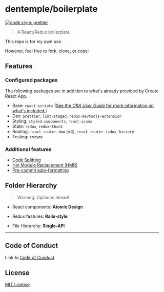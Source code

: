 # dentemple/boilerplate

[![code style: prettier](https://img.shields.io/badge/code_style-prettier-ff69b4.svg?style=flat-square)](https://github.com/prettier/prettier)

> A React/Redux boilerplate.

This repo is for my own use.

However, feel free to fork, clone, or copy!

## Features

### Configured packages

The following packages are in addition to what's already provided by Create React App.

* Base: `react-scripts` ([See the _CRA User Guide_ for more information on what's included.](<(https://github.com/facebookincubator/create-react-app/blob/master/packages/react-scripts/template/README.md)>))
* Dev: `prettier`, `lint-staged`, `redux-devtools-extension`
* Styling: `styled-components`, `react-icons`
* State: `redux`, `redux-thunk`
* Routing: `react-router-dom` (v4), `react-router-redux`, `history`
* Testing: `enzyme`

### Additional features

* [Code Splitting](https://serverless-stack.com/chapters/code-splitting-in-create-react-app.html)
* [Hot Module Replacement (HMR)](https://webpack.js.org/concepts/hot-module-replacement/)
* [Pre-commit auto-formatting](https://prettier.io/docs/en/precommit.html)

## Folder Hierarchy

> Warning: Opinions ahead!

* React components: **Atomic Design**

* Redux features: **Rails-style**

* File Hierarchy: **Single-API**

---

## Code of Conduct

Link to [Code of Conduct](docs/code-of-conduct.md)

## License

[MIT License](docs/LICENSE.txt)
